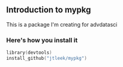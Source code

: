 ## Introduction to mypkg

This is a package I'm creating for advdatasci

### Here's how you install it

```S
library(devtools)
install_github("jtleek/mypkg")
```